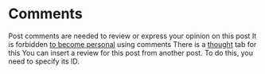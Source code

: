 # Comments

Post comments are needed to review or express your opinion on this post
It is forbidden [to become personal](https://github.com/libarty/ine_base/tree/master/en/How_it_is_supposed_to_work/User/Rules) using comments
There is a [thought](https://github.com/libarty/ine_base/tree/master/en/What_is_it_for/Profiles_page/thought) tab for this
You can insert a review for this post from another post. 
To do this, you need to specify its ID.
 


